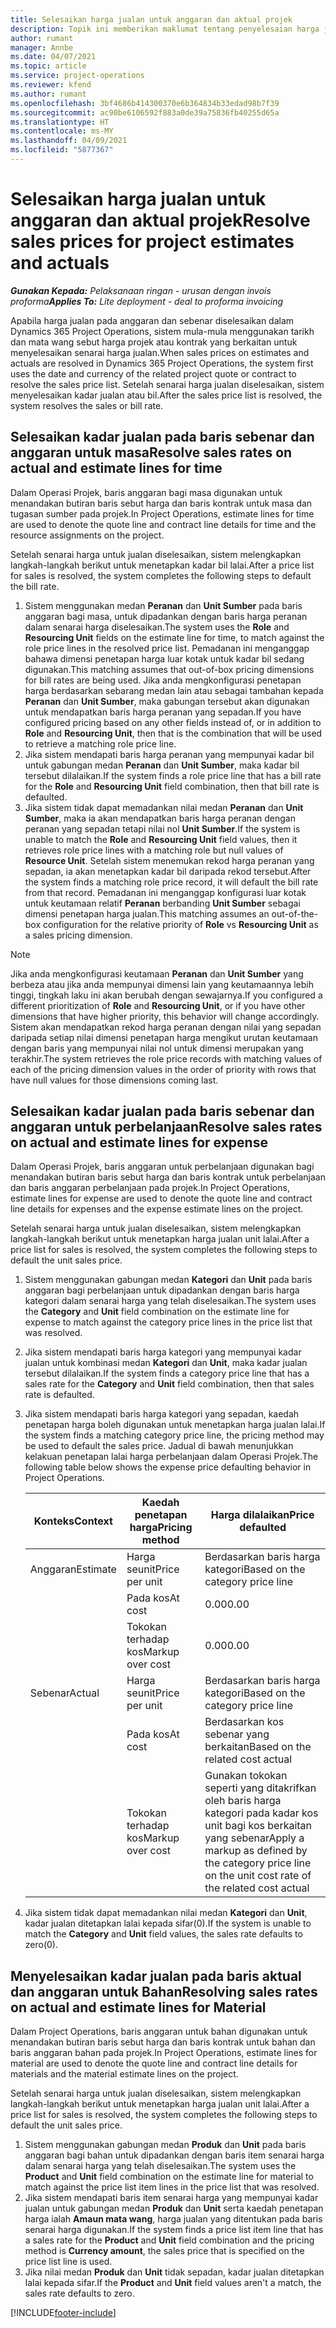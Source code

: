 ```yaml
---
title: Selesaikan harga jualan untuk anggaran dan aktual projek
description: Topik ini memberikan maklumat tentang penyelesaian harga jualan untuk anggaran dan aktual projek.
author: rumant
manager: Annbe
ms.date: 04/07/2021
ms.topic: article
ms.service: project-operations
ms.reviewer: kfend
ms.author: rumant
ms.openlocfilehash: 3bf4686b414300370e6b364834b33edad98b7f39
ms.sourcegitcommit: ac90be6106592f883a0de39a75836fb40255d65a
ms.translationtype: HT
ms.contentlocale: ms-MY
ms.lasthandoff: 04/09/2021
ms.locfileid: "5877367"
---
```

# <a name="resolve-sales-prices-for-project-estimates-and-actuals"></a><span data-ttu-id="ac37b-103">Selesaikan harga jualan untuk anggaran dan aktual projek</span><span class="sxs-lookup"><span data-stu-id="ac37b-103">Resolve sales prices for project estimates and actuals</span></span>

<span data-ttu-id="ac37b-104">_**Gunakan Kepada:** Pelaksanaan ringan - urusan dengan invois proforma_</span><span class="sxs-lookup"><span data-stu-id="ac37b-104">_**Applies To:** Lite deployment - deal to proforma invoicing_</span></span>

<span data-ttu-id="ac37b-105">Apabila harga jualan pada anggaran dan sebenar diselesaikan dalam Dynamics 365 Project Operations, sistem mula-mula menggunakan tarikh dan mata wang sebut harga projek atau kontrak yang berkaitan untuk menyelesaikan senarai harga jualan.</span><span class="sxs-lookup"><span data-stu-id="ac37b-105">When sales prices on estimates and actuals are resolved in Dynamics 365 Project Operations, the system first uses the date and currency of the related project quote or contract to resolve the sales price list.</span></span> <span data-ttu-id="ac37b-106">Setelah senarai harga jualan diselesaikan, sistem menyelesaikan kadar jualan atau bil.</span><span class="sxs-lookup"><span data-stu-id="ac37b-106">After the sales price list is resolved, the system resolves the sales or bill rate.</span></span>

## <a name="resolve-sales-rates-on-actual-and-estimate-lines-for-time"></a><span data-ttu-id="ac37b-107">Selesaikan kadar jualan pada baris sebenar dan anggaran untuk masa</span><span class="sxs-lookup"><span data-stu-id="ac37b-107">Resolve sales rates on actual and estimate lines for time</span></span>

<span data-ttu-id="ac37b-108">Dalam Operasi Projek, baris anggaran bagi masa digunakan untuk menandakan butiran baris sebut harga dan baris kontrak untuk masa dan tugasan sumber pada projek.</span><span class="sxs-lookup"><span data-stu-id="ac37b-108">In Project Operations, estimate lines for time are used to denote the quote line and contract line details for time and the resource assignments on the project.</span></span>

<span data-ttu-id="ac37b-109">Setelah senarai harga untuk jualan diselesaikan, sistem melengkapkan langkah-langkah berikut untuk menetapkan kadar bil lalai.</span><span class="sxs-lookup"><span data-stu-id="ac37b-109">After a price list for sales is resolved, the system completes the following steps to default the bill rate.</span></span>

1. <span data-ttu-id="ac37b-110">Sistem menggunakan medan **Peranan** dan **Unit Sumber** pada baris anggaran bagi masa, untuk dipadankan dengan baris harga peranan dalam senarai harga diselesaikan.</span><span class="sxs-lookup"><span data-stu-id="ac37b-110">The system uses the **Role** and **Resourcing Unit** fields on the estimate line for time, to match against the role price lines in the resolved price list.</span></span> <span data-ttu-id="ac37b-111">Pemadanan ini menganggap bahawa dimensi penetapan harga luar kotak untuk kadar bil sedang digunakan.</span><span class="sxs-lookup"><span data-stu-id="ac37b-111">This matching assumes that out-of-box pricing dimensions for bill rates are being used.</span></span> <span data-ttu-id="ac37b-112">Jika anda mengkonfigurasi penetapan harga berdasarkan sebarang medan lain atau sebagai tambahan kepada **Peranan** dan **Unit Sumber**, maka gabungan tersebut akan digunakan untuk mendapatkan baris harga peranan yang sepadan.</span><span class="sxs-lookup"><span data-stu-id="ac37b-112">If you have configured pricing based on any other fields instead of, or in addition to **Role** and **Resourcing Unit**, then that is the combination that will be used to retrieve a matching role price line.</span></span>
2. <span data-ttu-id="ac37b-113">Jika sistem mendapati baris harga peranan yang mempunyai kadar bil untuk gabungan medan **Peranan** dan **Unit Sumber**, maka kadar bil tersebut dilalaikan.</span><span class="sxs-lookup"><span data-stu-id="ac37b-113">If the system finds a role price line that has a bill rate for the **Role** and **Resourcing Unit** field combination, then that bill rate is defaulted.</span></span>
3. <span data-ttu-id="ac37b-114">Jika sistem tidak dapat memadankan nilai medan **Peranan** dan **Unit Sumber**, maka ia akan mendapatkan baris harga peranan dengan peranan yang sepadan tetapi nilai nol **Unit Sumber**.</span><span class="sxs-lookup"><span data-stu-id="ac37b-114">If the system is unable to match the **Role** and **Resourcing Unit** field values, then it retrieves role price lines with a matching role but null values of **Resource Unit**.</span></span> <span data-ttu-id="ac37b-115">Setelah sistem menemukan rekod harga peranan yang sepadan, ia akan menetapkan kadar bil daripada rekod tersebut.</span><span class="sxs-lookup"><span data-stu-id="ac37b-115">After the system finds a matching role price record, it will default the bill rate from that record.</span></span> <span data-ttu-id="ac37b-116">Pemadanan ini menganggap konfigurasi luar kotak untuk keutamaan relatif **Peranan** berbanding **Unit Sumber** sebagai dimensi penetapan harga jualan.</span><span class="sxs-lookup"><span data-stu-id="ac37b-116">This matching assumes an out-of-the-box configuration for the relative priority of **Role** vs **Resourcing Unit** as a sales pricing dimension.</span></span>

> [!NOTE]
> <span data-ttu-id="ac37b-117">Jika anda mengkonfigurasi keutamaan **Peranan** dan **Unit Sumber** yang berbeza atau jika anda mempunyai dimensi lain yang keutamaannya lebih tinggi, tingkah laku ini akan berubah dengan sewajarnya.</span><span class="sxs-lookup"><span data-stu-id="ac37b-117">If you configured a different prioritization of **Role** and **Resourcing Unit**, or if you have other dimensions that have higher priority, this behavior will change accordingly.</span></span> <span data-ttu-id="ac37b-118">Sistem akan mendapatkan rekod harga peranan dengan nilai yang sepadan daripada setiap nilai dimensi penetapan harga mengikut urutan keutamaan dengan baris yang mempunyai nilai nol untuk dimensi merupakan yang terakhir.</span><span class="sxs-lookup"><span data-stu-id="ac37b-118">The system retrieves the role price records with matching values of each of the pricing dimension values in the order of priority with rows that have null values for those dimensions coming last.</span></span>

## <a name="resolve-sales-rates-on-actual-and-estimate-lines-for-expense"></a><span data-ttu-id="ac37b-119">Selesaikan kadar jualan pada baris sebenar dan anggaran untuk perbelanjaan</span><span class="sxs-lookup"><span data-stu-id="ac37b-119">Resolve sales rates on actual and estimate lines for expense</span></span>

<span data-ttu-id="ac37b-120">Dalam Operasi Projek, baris anggaran untuk perbelanjaan digunakan bagi menandakan butiran baris sebut harga dan baris kontrak untuk perbelanjaan dan baris anggaran perbelanjaan pada projek.</span><span class="sxs-lookup"><span data-stu-id="ac37b-120">In Project Operations, estimate lines for expense are used to denote the quote line and contract line details for expenses and the expense estimate lines on the project.</span></span>

<span data-ttu-id="ac37b-121">Setelah senarai harga untuk jualan diselesaikan, sistem melengkapkan langkah-langkah berikut untuk menetapkan harga jualan unit lalai.</span><span class="sxs-lookup"><span data-stu-id="ac37b-121">After a price list for sales is resolved, the system completes the following steps to default the unit sales price.</span></span>

1. <span data-ttu-id="ac37b-122">Sistem menggunakan gabungan medan **Kategori** dan **Unit** pada baris anggaran bagi perbelanjaan untuk dipadankan dengan baris harga kategori dalam senarai harga yang telah diselesaikan.</span><span class="sxs-lookup"><span data-stu-id="ac37b-122">The system uses the **Category** and **Unit** field combination on the estimate line for expense to match against the category price lines in the price list that was resolved.</span></span>
2. <span data-ttu-id="ac37b-123">Jika sistem mendapati baris harga kategori yang mempunyai kadar jualan untuk kombinasi medan **Kategori** dan **Unit**, maka kadar jualan tersebut dilalaikan.</span><span class="sxs-lookup"><span data-stu-id="ac37b-123">If the system finds a category price line that has a sales rate for the **Category** and **Unit** field combination, then that sales rate is defaulted.</span></span>
3. <span data-ttu-id="ac37b-124">Jika sistem mendapati baris harga kategori yang sepadan, kaedah penetapan harga boleh digunakan untuk menetapkan harga jualan lalai.</span><span class="sxs-lookup"><span data-stu-id="ac37b-124">If the system finds a matching category price line, the pricing method may be used to default the sales price.</span></span> <span data-ttu-id="ac37b-125">Jadual di bawah menunjukkan kelakuan penetapan lalai harga perbelanjaan dalam Operasi Projek.</span><span class="sxs-lookup"><span data-stu-id="ac37b-125">The following table below shows the expense price defaulting behavior in Project Operations.</span></span>

    | <span data-ttu-id="ac37b-126">Konteks</span><span class="sxs-lookup"><span data-stu-id="ac37b-126">Context</span></span> | <span data-ttu-id="ac37b-127">Kaedah penetapan harga</span><span class="sxs-lookup"><span data-stu-id="ac37b-127">Pricing method</span></span> | <span data-ttu-id="ac37b-128">Harga dilalaikan</span><span class="sxs-lookup"><span data-stu-id="ac37b-128">Price defaulted</span></span> |
    | --- | --- | --- |
    | <span data-ttu-id="ac37b-129">Anggaran</span><span class="sxs-lookup"><span data-stu-id="ac37b-129">Estimate</span></span> | <span data-ttu-id="ac37b-130">Harga seunit</span><span class="sxs-lookup"><span data-stu-id="ac37b-130">Price per unit</span></span> | <span data-ttu-id="ac37b-131">Berdasarkan baris harga kategori</span><span class="sxs-lookup"><span data-stu-id="ac37b-131">Based on the category price line</span></span> |
    | &nbsp; | <span data-ttu-id="ac37b-132">Pada kos</span><span class="sxs-lookup"><span data-stu-id="ac37b-132">At cost</span></span> | <span data-ttu-id="ac37b-133">0.00</span><span class="sxs-lookup"><span data-stu-id="ac37b-133">0.00</span></span> |
    | &nbsp; | <span data-ttu-id="ac37b-134">Tokokan terhadap kos</span><span class="sxs-lookup"><span data-stu-id="ac37b-134">Markup over cost</span></span> | <span data-ttu-id="ac37b-135">0.00</span><span class="sxs-lookup"><span data-stu-id="ac37b-135">0.00</span></span> |
    | <span data-ttu-id="ac37b-136">Sebenar</span><span class="sxs-lookup"><span data-stu-id="ac37b-136">Actual</span></span> | <span data-ttu-id="ac37b-137">Harga seunit</span><span class="sxs-lookup"><span data-stu-id="ac37b-137">Price per unit</span></span> | <span data-ttu-id="ac37b-138">Berdasarkan baris harga kategori</span><span class="sxs-lookup"><span data-stu-id="ac37b-138">Based on the category price line</span></span> |
    | &nbsp; | <span data-ttu-id="ac37b-139">Pada kos</span><span class="sxs-lookup"><span data-stu-id="ac37b-139">At cost</span></span> | <span data-ttu-id="ac37b-140">Berdasarkan kos sebenar yang berkaitan</span><span class="sxs-lookup"><span data-stu-id="ac37b-140">Based on the related cost actual</span></span> |
    | &nbsp; | <span data-ttu-id="ac37b-141">Tokokan terhadap kos</span><span class="sxs-lookup"><span data-stu-id="ac37b-141">Markup over cost</span></span> | <span data-ttu-id="ac37b-142">Gunakan tokokan seperti yang ditakrifkan oleh baris harga kategori pada kadar kos unit bagi kos berkaitan yang sebenar</span><span class="sxs-lookup"><span data-stu-id="ac37b-142">Apply a markup as defined by the category price line on the unit cost rate of the related cost actual</span></span> |

4. <span data-ttu-id="ac37b-143">Jika sistem tidak dapat memadankan nilai medan **Kategori** dan **Unit**, kadar jualan ditetapkan lalai kepada sifar(0).</span><span class="sxs-lookup"><span data-stu-id="ac37b-143">If the system is unable to match the **Category** and **Unit** field values, the sales rate defaults to zero(0).</span></span>

## <a name="resolving-sales-rates-on-actual-and-estimate-lines-for-material"></a><span data-ttu-id="ac37b-144">Menyelesaikan kadar jualan pada baris aktual dan anggaran untuk Bahan</span><span class="sxs-lookup"><span data-stu-id="ac37b-144">Resolving sales rates on actual and estimate lines for Material</span></span>

<span data-ttu-id="ac37b-145">Dalam Project Operations, baris anggaran untuk bahan digunakan untuk menandakan butiran baris sebut harga dan baris kontrak untuk bahan dan baris anggaran bahan pada projek.</span><span class="sxs-lookup"><span data-stu-id="ac37b-145">In Project Operations, estimate lines for material are used to denote the quote line and contract line details for materials and the material estimate lines on the project.</span></span>

<span data-ttu-id="ac37b-146">Setelah senarai harga untuk jualan diselesaikan, sistem melengkapkan langkah-langkah berikut untuk menetapkan harga jualan unit lalai.</span><span class="sxs-lookup"><span data-stu-id="ac37b-146">After a price list for sales is resolved, the system completes the following steps to default the unit sales price.</span></span>

1. <span data-ttu-id="ac37b-147">Sistem menggunakan gabungan medan **Produk** dan **Unit** pada baris anggaran bagi bahan untuk dipadankan dengan baris item senarai harga dalam senarai harga yang telah diselesaikan.</span><span class="sxs-lookup"><span data-stu-id="ac37b-147">The system uses the **Product** and **Unit** field combination on the estimate line for material to match against the price list item lines in the price list that was resolved.</span></span>
2. <span data-ttu-id="ac37b-148">Jika sistem mendapati baris item senarai harga yang mempunyai kadar jualan untuk gabungan medan **Produk** dan **Unit** serta kaedah penetapan harga ialah **Amaun mata wang**, harga jualan yang ditentukan pada baris senarai harga digunakan.</span><span class="sxs-lookup"><span data-stu-id="ac37b-148">If the system finds a price list item line that has a sales rate for the **Product** and **Unit** field combination and the pricing method is **Currency amount**, the sales price that is specified on the price list line is used.</span></span>
3. <span data-ttu-id="ac37b-149">Jika nilai medan **Produk** dan **Unit** tidak sepadan, kadar jualan ditetapkan lalai kepada sifar.</span><span class="sxs-lookup"><span data-stu-id="ac37b-149">If the **Product** and **Unit** field values aren't a match, the sales rate defaults to zero.</span></span>

[!INCLUDE[footer-include](../../includes/footer-banner.md)]
